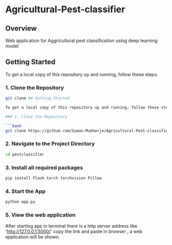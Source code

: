 # Agricultural-Pest-classifier

## Overview
Web application for Aggricultural pest classification using deep learning model


## Getting Started

To get a local copy of this repository up and running, follow these steps:

### 1. Clone the Repository

```bash
git clone ## Getting Started

To get a local copy of this repository up and running, follow these steps:

### 1. Clone the Repository

```bash
git clone https://github.com/Suman-Mukherje/Agricultural-Pest-classifier.git
```

### 2. Navigate to the Project Directory

```bash
cd pestclassifier
```
### 3. Install all required packages

```bash 
pip install Flask torch torchvision Pillow
```
### 4. Start the App

```bash
python app.py
```

### 5. View the web application

After starting app in terminal there is a http server address like 'http://127.0.0.1:5000/' copy the link and paste in browser , a web application will be shown.

